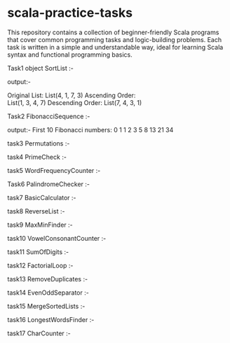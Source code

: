 # scala-practice-tasks
This repository contains a collection of beginner-friendly Scala programs that cover common programming tasks and logic-building problems. Each task is written in a simple and understandable way, ideal for learning Scala syntax and functional programming basics.

Task1 object SortList :-

 output:-
  
  Original List:
  List(4, 1, 7, 3)
  Ascending Order:  
  List(1, 3, 4, 7) 
  Descending Order: 
  List(7, 4, 3, 1)

Task2  FibonacciSequence :-

output:-
  First 10 Fibonacci numbers:
  0 1 1 2 3 5 8 13 21 34
  
task3 Permutations :-


task4 PrimeCheck :-


task5 WordFrequencyCounter :-


Task6 PalindromeChecker :-


task7 BasicCalculator :-


task8 ReverseList :-


task9 MaxMinFinder :-


task10 VowelConsonantCounter :-


task11 SumOfDigits :-


task12 FactorialLoop :-


task13 RemoveDuplicates :-


task14 EvenOddSeparator :-


task15 MergeSortedLists :-


task16 LongestWordsFinder :-


task17 CharCounter :-
